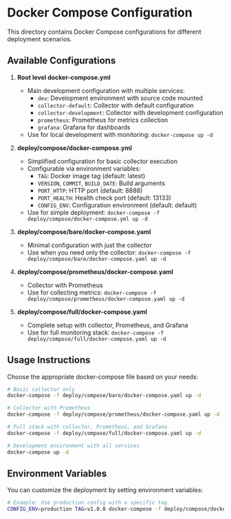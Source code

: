 # Docker Compose Configuration

This directory contains Docker Compose configurations for different deployment scenarios.

## Available Configurations

1. **Root level docker-compose.yml**
   - Main development configuration with multiple services:
     - `dev`: Development environment with source code mounted
     - `collector-default`: Collector with default configuration
     - `collector-development`: Collector with development configuration
     - `prometheus`: Prometheus for metrics collection
     - `grafana`: Grafana for dashboards
   - Use for local development with monitoring: `docker-compose up -d`

2. **deploy/compose/docker-compose.yml**
   - Simplified configuration for basic collector execution
   - Configurable via environment variables:
     - `TAG`: Docker image tag (default: latest)
     - `VERSION`, `COMMIT`, `BUILD_DATE`: Build arguments
     - `PORT_HTTP`: HTTP port (default: 8888)
     - `PORT_HEALTH`: Health check port (default: 13133)
     - `CONFIG_ENV`: Configuration environment (default: default)
   - Use for simple deployment: `docker-compose -f deploy/compose/docker-compose.yml up -d`

3. **deploy/compose/bare/docker-compose.yaml**
   - Minimal configuration with just the collector
   - Use when you need only the collector: `docker-compose -f deploy/compose/bare/docker-compose.yaml up -d`

4. **deploy/compose/prometheus/docker-compose.yaml**
   - Collector with Prometheus
   - Use for collecting metrics: `docker-compose -f deploy/compose/prometheus/docker-compose.yaml up -d`

5. **deploy/compose/full/docker-compose.yaml**
   - Complete setup with collector, Prometheus, and Grafana
   - Use for full monitoring stack: `docker-compose -f deploy/compose/full/docker-compose.yaml up -d`

## Usage Instructions

Choose the appropriate docker-compose file based on your needs:

```bash
# Basic collector only
docker-compose -f deploy/compose/bare/docker-compose.yaml up -d

# Collector with Prometheus
docker-compose -f deploy/compose/prometheus/docker-compose.yaml up -d

# Full stack with collector, Prometheus, and Grafana
docker-compose -f deploy/compose/full/docker-compose.yaml up -d

# Development environment with all services
docker-compose up -d
```

## Environment Variables

You can customize the deployment by setting environment variables:

```bash
# Example: Use production config with a specific tag
CONFIG_ENV=production TAG=v1.0.0 docker-compose -f deploy/compose/docker-compose.yml up -d
```

